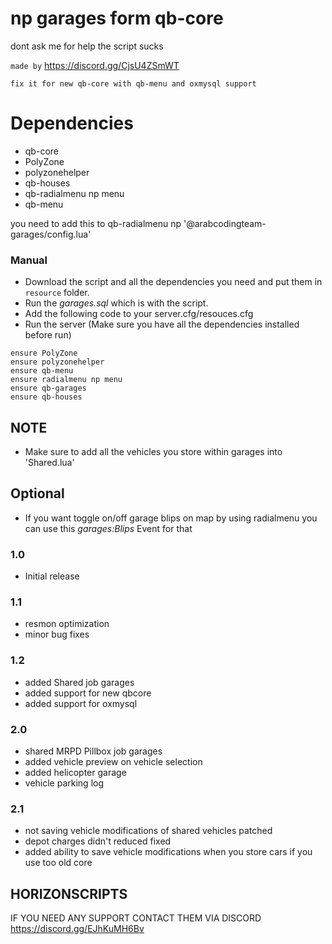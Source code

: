 # np garages form qb-core

dont ask me for help the script sucks


``` made by ``` https://discord.gg/CjsU4ZSmWT

```
fix it for new qb-core with qb-menu and oxmysql support
```


# Dependencies
* qb-core
* PolyZone
* polyzonehelper
* qb-houses 
* qb-radialmenu np menu
* qb-menu

you need to add this to qb-radialmenu np 
    '@arabcodingteam-garages/config.lua'


### Manual
- Download the script and all the dependencies you need and put them in `resource` folder.
- Run the *garages.sql* which is with the script.
- Add the following code to your server.cfg/resouces.cfg
- Run the server (Make sure you have all the dependencies installed before run)
```
ensure PolyZone
ensure polyzonehelper
ensure qb-menu
ensure radialmenu np menu
ensure qb-garages
ensure qb-houses
```

## NOTE
* Make sure to add all the vehicles you store within garages into 'Shared.lua'

## Optional
* If you want toggle on/off garage blips on map by using radialmenu you can use this *garages:Blips* Event for that

### 1.0
* Initial release

### 1.1
* resmon optimization
* minor bug fixes

### 1.2
* added Shared job garages
* added support for new qbcore
* added support for oxmysql

### 2.0
* shared MRPD Pillbox job garages
* added vehicle preview on vehicle selection
* added helicopter garage
* vehicle parking log

### 2.1
* not saving vehicle modifications of shared vehicles patched
* depot charges didn't reduced fixed
* added ability to save vehicle modifications when you store cars if you use too old core

## HORIZONSCRIPTS ##
IF YOU NEED ANY SUPPORT CONTACT THEM VIA DISCORD https://discord.gg/EJhKuMH6Bv
